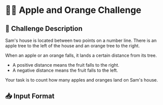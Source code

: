 # 🍎🍊 Apple and Orange Challenge

## 📝 Challenge Description

Sam's house is located between two points on a number line. There is an apple tree to the left of the house and an orange tree to the right.

When an apple or an orange falls, it lands a certain distance from its tree.

- A positive distance means the fruit falls to the right.
- A negative distance means the fruit falls to the left.

Your task is to count how many apples and oranges land on Sam's house.

## 📥 Input Format

